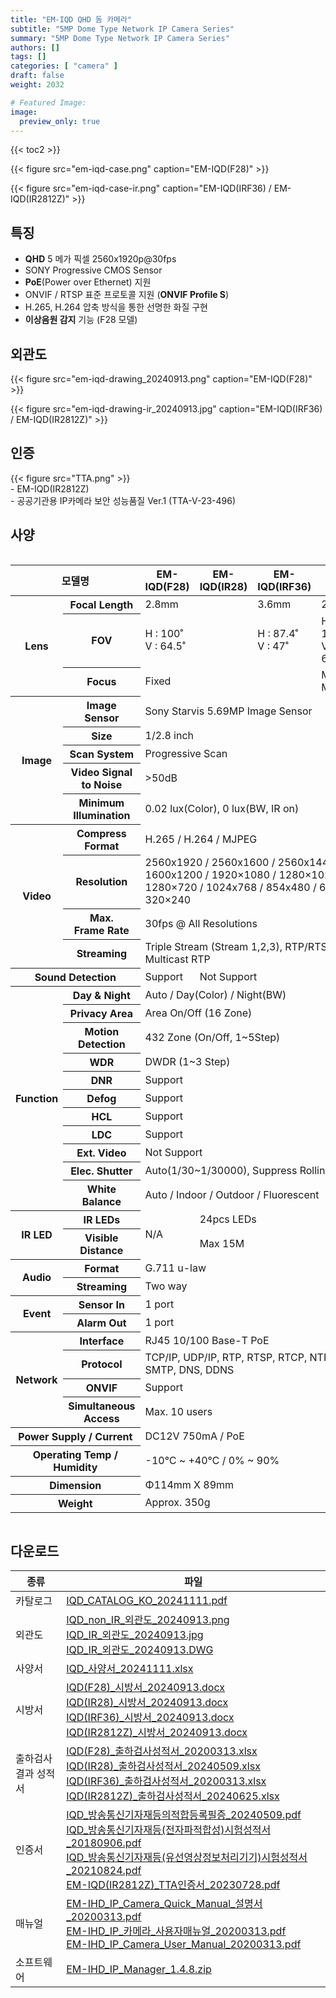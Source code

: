 ```yaml
---
title: "EM-IQD QHD 돔 카메라"
subtitle: "5MP Dome Type Network IP Camera Series"
summary: "5MP Dome Type Network IP Camera Series"
authors: []
tags: []
categories: [ "camera" ]
draft: false
weight: 2032

# Featured Image:
image:
  preview_only: true
---
```


{{< toc2 >}}

<div class="container">
<div class="row justify-content-center align-items-center">
<div class="col-sm-6">

{{< figure src="em-iqd-case.png" caption="EM-IQD(F28)" >}}

</div>
<div class="col-sm-6">

{{< figure src="em-iqd-case-ir.png" caption="EM-IQD(IRF36) / EM-IQD(IR2812Z)" >}}

</div>
</div>
</div>

## 특징

- **QHD** 5 메가 픽셀 2560x1920p@30fps
- SONY Progressive CMOS Sensor
- **PoE**(Power over Ethernet) 지원
- ONVIF / RTSP 표준 프로토콜 지원 (**ONVIF Profile S**)
- H.265, H.264 압축 방식을 통한 선명한 화질 구현
- **이상음원 감지** 기능 (F28 모델)

## 외관도

<div class="container">
<div class="row justify-content-center align-items-center">
<div class="col-sm-6">

{{< figure src="em-iqd-drawing_20240913.png" caption="EM-IQD(F28)" >}}

</div>
<div class="col-sm-6">

{{< figure src="em-iqd-drawing-ir_20240913.jpg" caption="EM-IQD(IRF36) / EM-IQD(IR2812Z)" >}}

</div>
</div>
</div>

## 인증
<div class="container">
<div class="row align-items-top">
<div class="col-sm-1">
{{< figure src="TTA.png" >}} 
</div>
<div class="col-sm-8">
- EM-IQD(IR2812Z)<br>
- 공공기관용 IP카메라 보안 성능품질 Ver.1 (TTA-V-23-496)
</div>
</div>
</div>

## 사양

<div style="overflow-x: auto">
<table class="spec">
<thead>
<tr>
<th colspan="2">모델명</th>
<th>EM-IQD(F28)</th>
<th>EM-IQD(IR28)</th>
<th>EM-IQD(IRF36)</th>
<th>EM-IQD(IR2812Z)</th>
</tr>
</thead>
<tbody>
<tr>
<th rowspan="3">Lens</th>
<th>Focal Length</th>
<td colspan="2">2.8mm</td>
<td>3.6mm</td>
<td>2.7~13.5mm</td>
</tr>
<tr>
<th>FOV</th>
<td colspan="2">H : 100˚<br>V : 64.5˚</td>
<td>H : 87.4˚<br>V : 47˚</td>
<td>H : 100˚(wide)~30.8˚(tele)<br>V : 64.5˚(wide)~23.3˚(tele)</td>
</tr>
<tr>
<th>Focus</th>
<td colspan="3">Fixed</td>
<td>Motorized / Auto, Manual</td>
</tr>
<tr>
<th rowspan="5">Image</th>
<th>Image Sensor</th>
<td colspan="4">Sony Starvis 5.69MP Image Sensor</td>
</tr>
<tr>
<th>Size</th>
<td colspan="5">1/2.8 inch</td>
</tr>
<tr>
<th>Scan System</th>
<td colspan="4">Progressive Scan</td>
</tr>
<tr>
<th>Video Signal<br>to Noise</th>
<td colspan="4">&gt;50dB</td>
</tr>
<tr>
<th>Minimum<br>Illumination</th>
<td colspan="4">0.02 lux(Color), 0 lux(BW, IR on)</td>
</tr>
<tr>
<th rowspan="4">Video</th>
<th>Compress<br>Format</th>
<td colspan="4">H.265 / H.264 / MJPEG </td>
</tr>
<tr>
<th>Resolution</th>
<td colspan="4">2560x1920 / 2560x1600 / 2560x1440 / 2048x1536 / 1600x1200 / 1920×1080 / 1280×1024 / 1280×960 / 1280×720 / 1024x768 / 854x480 / 640×480 / 640x360 / 320×240</td>
</tr>
<tr>
<th>Max.<br>Frame Rate</th>
<td colspan="4">30fps @ All Resolutions</td>
</tr>
<tr>
<th>Streaming</th>
<td colspan="4">Triple Stream (Stream 1,2,3), RTP/RTSP, UnicastRTP, Multicast RTP</td>
</tr>
<tr>
<th colspan="2">Sound Detection</th>
<td colspan>Support</td>
<td colspan="3">Not Support</td>
</tr>
<tr>
<th rowspan="11">Function</th>
<th>Day & Night</th>
<td colspan="4">Auto / Day(Color) / Night(BW)</td>
</tr>
<tr>
<th>Privacy Area</th>
<td colspan="4">Area On/Off (16 Zone)</td>
</tr>
<tr>
<th>Motion<br>Detection</th>
<td colspan="4">432 Zone (On/Off, 1~5Step)</td>
</tr>
<tr>
<th>WDR</th>
<td colspan="4">DWDR (1~3 Step)</td>
</tr>
<tr>
<th>DNR</th>
<td colspan="4">Support</td>
</tr>
<tr>
<th>Defog</th>
<td colspan="4">Support</td>
</tr>
<tr>
<th>HCL</th>
<td colspan="4">Support</td>
</tr>
<tr>
<th>LDC</th>
<td colspan="4">Support</td>
</tr>
<tr>
<th>Ext. Video</th>
<td colspan="4">Not Support</td>
</tr>
<tr>
<th>Elec. Shutter</th>
<td colspan="4">Auto(1/30~1/30000), Suppress Rolling, Manual</td>
</tr>
<tr>
<th>White Balance</th>
<td colspan="4">Auto / Indoor / Outdoor / Fluorescent</td>
</tr>
<tr>
<th rowspan="2">IR LED</th>
<th>IR LEDs</th>
<td rowspan="2">N/A</td>
<td colspan="3">24pcs LEDs</td>
</tr>
<tr>
<th>Visible<br>Distance</th>
<td colspan="3">Max 15M</td>
</tr>
<tr>
<th rowspan="2">Audio</th>
<th>Format</th>
<td colspan="4">G.711 u-law</td>
</tr>
<tr>
<th>Streaming</th>
<td colspan="4">Two way</td>
</tr>
<tr>
<th rowspan="2">Event</th>
<th>Sensor In</th>
<td colspan="4">1 port</td>
</tr>
<tr>
<th>Alarm Out</th>
<td colspan="4">1 port</td>
</tr>
<tr>
<th rowspan="4">Network</th>
<th>Interface</th>
<td colspan="4">RJ45 10/100 Base-T PoE </td>
</tr>
<tr>
<th>Protocol</th>
<td colspan="4">TCP/IP, UDP/IP, RTP, RTSP, RTCP, NTP, HTTP, DHCP, FTP, SMTP, DNS, DDNS</td>
</tr>
<tr>
<th>ONVIF</th>
<td colspan="4">Support</td>
</tr>
<tr>
<th>Simultaneous<br>Access</th>
<td colspan="4">Max. 10 users</td>
</tr>
<tr>
<th colspan="2">Power Supply / Current</th>
<td colspan="4">DC12V 750mA / PoE</td>
</tr>
<tr>
<th colspan="2">Operating Temp / Humidity</th>
<td colspan="4">-10℃ ~ +40℃ / 0% ~ 90%</td>
</tr>
<tr>
<th colspan="2">Dimension</th>
<td colspan="4">Φ114mm X 89mm</td>
</tr>
<tr>
<th colspan="2">Weight</th>
<td colspan="4">Approx. 350g</td>
</tr>
</tbody>
</table>
</div>

## 다운로드

종류 | 파일
---- | ----
카탈로그 | [IQD_CATALOG_KO_20241111.pdf](https://www.emstone.com/data/sales/ko/IQD_CATALOG_KO_20241111.pdf)
외관도 | [IQD_non_IR_외관도_20240913.png](https://www.emstone.com/data/sales/ko/IQD_non_IR_외관도_20240913.png)<br>[IQD_IR_외관도_20240913.jpg](https://www.emstone.com/data/sales/ko/IQD_IR_외관도_20240913.jpg)<br>[IQD_IR_외관도_20240913.DWG](https://www.emstone.com/data/sales/ko/IQD_IR_외관도_20240913.DWG)
사양서 | [IQD_사양서_20241111.xlsx](https://www.emstone.com/data/sales/ko/IQD_사양서_20241111.xlsx)
시방서 | [IQD(F28)_시방서_20240913.docx](https://www.emstone.com/data/sales/ko/IQD(F28)_시방서_20240913.docx)<br>[IQD(IR28)_시방서_20240913.docx](https://www.emstone.com/data/sales/ko/IQD(IR28)_시방서_20240913.docx)<br>[IQD(IRF36)_시방서_20240913.docx](https://www.emstone.com/data/sales/ko/IQD(IRF36)_시방서_20240913.docx)<br>[IQD(IR2812Z)_시방서_20240913.docx](https://www.emstone.com/data/sales/ko/IQD(IR2812Z)_시방서_20240913.docx)
출하검사 결과 성적서 | [IQD(F28)_출하검사성적서_20200313.xlsx](https://www.emstone.com/data/sales/ko/IQD(F28)_출하검사성적서_20200313.xlsx)<br>[IQD(IR28)_출하검사성적서_20240509.xlsx](https://www.emstone.com/data/sales/ko/IQD(IR28)_출하검사성적서_20240509.xlsx)<br>[IQD(IRF36)_출하검사성적서_20200313.xlsx](https://www.emstone.com/data/sales/ko/IQD(IRF36)_출하검사성적서_20200313.xlsx)<br>[IQD(IR2812Z)_출하검사성적서_20240625.xlsx](https://www.emstone.com/data/sales/ko/IQD(IR2812Z)_출하검사성적서_20240625.xlsx)
인증서 | [IQD_방송통신기자재등의적합등록필증_20240509.pdf](https://www.emstone.com/data/sales/ko/IQD_방송통신기자재등의적합등록필증_20240509.pdf)<br>[IQD_방송통신기자재등(전자파적합성)시험성적서_20180906.pdf](https://www.emstone.com/data/sales/ko/IQD_방송통신기자재등(전자파적합성)시험성적서_20180906.pdf)<br>[IQD_방송통신기자재등(유선영상정보처리기기)시험성적서_20210824.pdf](https://www.emstone.com/data/sales/ko/IQD_방송통신기자재등(유선영상정보처리기기)시험성적서_20210824.pdf)<br>[EM-IQD(IR2812Z)_TTA인증서_20230728.pdf](https://www.emstone.com/data/sales/ko/EM-IQD(IR2812Z)_TTA인증서_20230728.pdf)
매뉴얼 | [EM-IHD_IP_Camera_Quick_Manual_설명서_20200313.pdf](https://www.emstone.com/data/sales/ko/EM-IHD_IP_Camera_Quick_Manual_설명서_20200313.pdf)<br>[EM-IHD_IP_카메라_사용자매뉴얼_20200313.pdf](https://www.emstone.com/data/sales/ko/EM-IHD_IP_카메라_사용자매뉴얼_20200313.pdf)<br>[EM-IHD_IP_Camera_User_Manual_20200313.pdf](https://www.emstone.com/data/sales/ko/EM-IHD_IP_Camera_User_Manual_20200313.pdf)
소프트웨어 | [EM-IHD_IP_Manager_1.4.8.zip](https://www.emstone.com/data/sales/ko/EM-IHD_IP_Manager_1.4.8.zip)
